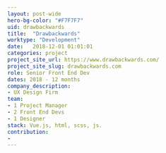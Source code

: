```yaml
---
layout: post-wide
hero-bg-color: "#F7F7F7"
uid: drawbackwards
title:  "Drawbackwards"
worktype: "Development"
date:   2018-12-01 01:01:01
categories: project
project_site_url: https://www.drawbackwards.com/
project_site_slug: drawbackwards.com
role: Senior Front End Dev
dates: 2018 - 12 months
company_description:
- UX Design Firm
team:
- 1 Project Manager
- 2 Front End Devs
- 1 Designer
stack: Vue.js, html, scss, js.
contribution:
-
---
```


<p>

</p>
